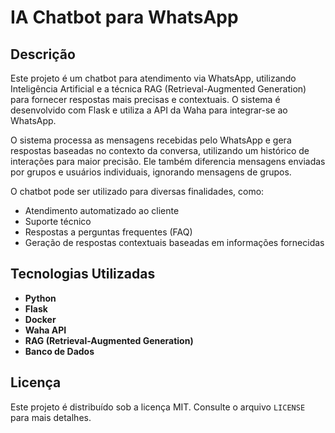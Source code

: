 # IA Chatbot para WhatsApp

## Descrição
Este projeto é um chatbot para atendimento via WhatsApp, utilizando Inteligência Artificial e a técnica RAG (Retrieval-Augmented Generation) para fornecer respostas mais precisas e contextuais. O sistema é desenvolvido com Flask e utiliza a API da Waha para integrar-se ao WhatsApp.

O sistema processa as mensagens recebidas pelo WhatsApp e gera respostas baseadas no contexto da conversa, utilizando um histórico de interações para maior precisão. Ele também diferencia mensagens enviadas por grupos e usuários individuais, ignorando mensagens de grupos.

O chatbot pode ser utilizado para diversas finalidades, como:

* Atendimento automatizado ao cliente
* Suporte técnico
* Respostas a perguntas frequentes (FAQ)
* Geração de respostas contextuais baseadas em informações fornecidas

## Tecnologias Utilizadas
- **Python**
- **Flask**
- **Docker**
- **Waha API**
- **RAG (Retrieval-Augmented Generation)**
- **Banco de Dados**


## Licença
Este projeto é distribuído sob a licença MIT. Consulte o arquivo `LICENSE` para mais detalhes.


